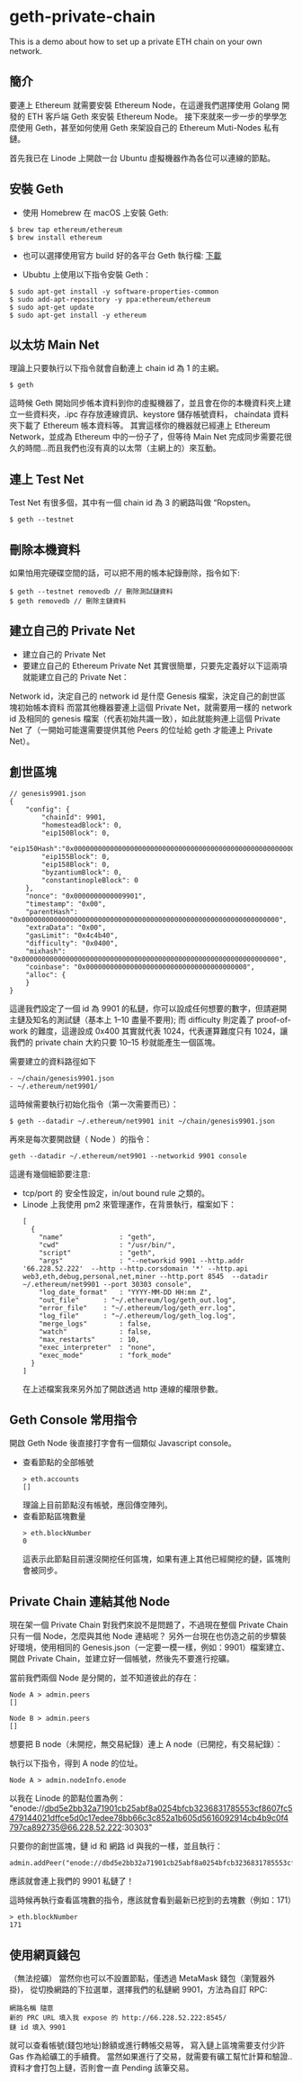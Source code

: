 # geth-private-chain
This is a demo about how to set up a private ETH chain on your own network.

## 簡介
要連上 Ethereum 就需要安裝 Ethereum Node，在這邊我們選擇使用 Golang 開發的 ETH 客戶端 Geth 來安裝 Ethereum Node。
接下來就來一步一步的學學怎麼使用 Geth，甚至如何使用 Geth 來架設自己的 Ethereum Muti-Nodes 私有鏈。

首先我已在 Linode 上開啟一台 Ubuntu 虛擬機器作為各位可以連線的節點。


## 安裝 Geth
- 使用 Homebrew 在 macOS 上安裝 Geth:
```
$ brew tap ethereum/ethereum
$ brew install ethereum
```
- 也可以選擇使用官方 build 好的各平台 Geth 執行檔:
[下載](https://geth.ethereum.org/downloads/)

- Ububtu 上使用以下指令安裝 Geth：
```
$ sudo apt-get install -y software-properties-common
$ sudo add-apt-repository -y ppa:ethereum/ethereum
$ sudo apt-get update
$ sudo apt-get install -y ethereum
```

## 以太坊 Main Net

理論上只要執行以下指令就會自動連上 chain id 為 1 的主網。
```
$ geth
```
這時候 Geth 開始同步帳本資料到你的虛擬機器了，並且會在你的本機資料夾上建立一些資料夾，.ipc 存存放連線資訊、keystore 儲存帳號資料， chaindata 資料夾下載了 Ethereum 帳本資料等。
其實這樣你的機器就已經連上 Ethereum Network，並成為 Ethereum 中的一份子了，但等待 Main Net 完成同步需要花很久的時間...而且我們也沒有真的以太幣（主網上的）來互動。


## 連上 Test Net 
Test Net 有很多個，其中有一個 chain id 為 3 的網路叫做 “Ropsten。
```
$ geth --testnet
```

## 刪除本機資料
如果怕用完硬碟空間的話，可以把不用的帳本紀錄刪除，指令如下:
```
$ geth --testnet removedb // 刪除測試鏈資料
$ geth removedb // 刪除主鏈資料
```

## 建立自己的 Private Net

- 建立自己的 Private Net
- 要建立自己的 Ethereum Private Net 其實很簡單，只要先定義好以下這兩項就能建立自己的 Private Net：

Network id，決定自己的 network id 是什麼
Genesis 檔案，決定自己的創世區塊初始帳本資料
而當其他機器要連上這個 Private Net，就需要用一樣的 network id 及相同的 genesis 檔案（代表初始共識一致），如此就能夠連上這個 Private Net 了（一開始可能還需要提供其他 Peers 的位址給 geth 才能連上 Private Net）。

## 創世區塊
```
// genesis9901.json 
{
    "config": {
        "chainId": 9901,
        "homesteadBlock": 0,
        "eip150Block": 0,
        "eip150Hash":"0x0000000000000000000000000000000000000000000000000000000000000000",
        "eip155Block": 0,
        "eip158Block": 0,
        "byzantiumBlock": 0,
        "constantinopleBlock": 0
    },
    "nonce": "0x0000000000009901",
    "timestamp": "0x00",
    "parentHash": "0x0000000000000000000000000000000000000000000000000000000000000000",
    "extraData": "0x00",
    "gasLimit": "0x4c4b40",
    "difficulty": "0x0400",
    "mixhash": "0x0000000000000000000000000000000000000000000000000000000000000000",
    "coinbase": "0x0000000000000000000000000000000000000000",
    "alloc": {
    }
}
```
這邊我們設定了一個 id 為 9901 的私鏈，你可以設成任何想要的數字，但請避開主鏈及知名的測試鏈（基本上 1–10 盡量不要用);
而 difficulty 則定義了 proof-of-work 的難度，這邊設成 0x400 其實就代表 1024，代表運算難度只有 1024，讓我們的 private chain 大約只要 10–15 秒就能產生一個區塊。

需要建立的資料路徑如下
```
- ~/chain/genesis9901.json 
- ~/.ethereum/net9901/
```

這時候需要執行初始化指令（第一次需要而已）：

```
$ geth --datadir ~/.ethereum/net9901 init ~/chain/genesis9901.json
```

再來是每次要開啟鏈（ Node ）的指令：
```
geth --datadir ~/.ethereum/net9901 --networkid 9901 console
```

這邊有幾個細節要注意:
- tcp/port 的 安全性設定，in/out bound rule 之類的。
- Linode 上我使用 pm2 來管理運作，在背景執行，檔案如下：
  ```
  [
    {
      "name"              : "geth",
      "cwd"               : "/usr/bin/",
      "script"            : "geth",
      "args"              : "--networkid 9901 --http.addr '66.228.52.222'  --http --http.corsdomain '*' --http.api web3,eth,debug,personal,net,miner --http.port 8545  --datadir ~/.ethereum/net9901 --port 30303 console",
      "log_date_format"   : "YYYY-MM-DD HH:mm Z",
      "out_file"      : "~/.ethereum/log/geth_out.log",
      "error_file"    : "~/.ethereum/log/geth_err.log",
      "log_file"      : "~/.ethereum/log/geth_log.log",
      "merge_logs"        : false,
      "watch"             : false,
      "max_restarts"      : 10,
      "exec_interpreter"  : "none",
      "exec_mode"         : "fork_mode"
    }
  ]
  ```
  在上述檔案我來另外加了開啟透過 http 連線的權限參數。

## Geth Console 常用指令

開啟 Geth Node 後直接打字會有一個類似 Javascript console。
- 查看節點的全部帳號
  ```
  > eth.accounts
  []
  ```
  理論上目前節點沒有帳號，應回傳空陣列。
- 查看節點區塊數量
  ```
  > eth.blockNumber
  0
  ```
  這表示此節點目前還沒開挖任何區塊，如果有連上其他已經開挖的鏈，區塊則會被同步。

## Private Chain 連結其他 Node
現在架一個 Private Chain 對我們來說不是問題了，不過現在整個 Private Chain 只有一個 Node，怎麼與其他 Node 連結呢？
另外一台現在也仿造之前的步驟裝好環境，使用相同的 Genesis.json（一定要一模一樣，例如：9901）檔案建立、開啟 Private Chain，並建立好一個帳號，然後先不要進行挖礦。


當前我們兩個 Node 是分開的，並不知道彼此的存在：
```
Node A > admin.peers
[]

Node B > admin.peers
[]
```

想要把 B node（未開挖，無交易紀錄）連上 A node（已開挖，有交易紀錄）：

執行以下指令，得到 A node 的位址。
```
Node A > admin.nodeInfo.enode
```

以我在 Linode 的節點位置為例：
"enode://dbd5e2bb32a71901cb25abf8a0254bfcb3236831785553cf8607fc5479144021dffce5d0c17edee78bb66c3c852a1b605d5616092914cb4b9c0f4797ca892735@66.228.52.222:30303"

只要你的創世區塊，鏈 id 和 網路 id 與我的一樣，並且執行：
```
admin.addPeer("enode://dbd5e2bb32a71901cb25abf8a0254bfcb3236831785553cf8607fc5479144021dffce5d0c17edee78bb66c3c852a1b605d5616092914cb4b9c0f4797ca892735@66.228.52.222:30303")
```
應該就會連上我們的 9901 私鏈了！

這時候再執行查看區塊數的指令，應該就會看到最新已挖到的去塊數（例如：171）
```
> eth.blockNumber
171
```


## 使用網頁錢包
（無法挖礦）
當然你也可以不設置節點，僅透過 MetaMask 錢包（瀏覽器外掛)，
從切換網路的下拉選單，選擇我們的私鏈網 9901，方法為自訂 RPC:
```
網路名稱 隨意
新的 PRC URL 填入我 expose 的 http://66.228.52.222:8545/
鏈 id 填入 9901
```

就可以查看帳號(錢包地址)餘額或進行轉帳交易等，
寫入鏈上區塊需要支付少許 Gas 作為給礦工的手續費。
當然如果進行了交易，就需要有礦工幫忙計算和驗證..資料才會打包上鏈，否則會一直 Pending 該筆交易。

```
